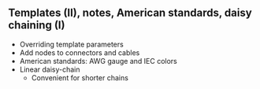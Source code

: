 ## Templates (II), notes, American standards, daisy chaining (I)

* Overriding template parameters
* Add nodes to connectors and cables
* American standards: AWG gauge and IEC colors
* Linear daisy-chain
  * Convenient for shorter chains
